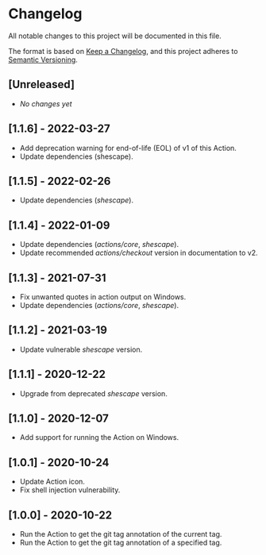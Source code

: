 # Changelog

All notable changes to this project will be documented in this file.

The format is based on [Keep a Changelog], and this project adheres to [Semantic
Versioning].

## [Unreleased]

- _No changes yet_

## [1.1.6] - 2022-03-27

- Add deprecation warning for end-of-life (EOL) of v1 of this Action.
- Update dependencies (shescape).

## [1.1.5] - 2022-02-26

- Update dependencies (_shescape_).

## [1.1.4] - 2022-01-09

- Update dependencies (_actions/core_, _shescape_).
- Update recommended _actions/checkout_ version in documentation to v2.

## [1.1.3] - 2021-07-31

- Fix unwanted quotes in action output on Windows.
- Update dependencies (_actions/core_, _shescape_).

## [1.1.2] - 2021-03-19

- Update vulnerable _shescape_ version.

## [1.1.1] - 2020-12-22

- Upgrade from deprecated _shescape_ version.

## [1.1.0] - 2020-12-07

- Add support for running the Action on Windows.

## [1.0.1] - 2020-10-24

- Update Action icon.
- Fix shell injection vulnerability.

## [1.0.0] - 2020-10-22

- Run the Action to get the git tag annotation of the current tag.
- Run the Action to get the git tag annotation of a specified tag.

[keep a changelog]: https://keepachangelog.com/en/1.0.0/
[semantic versioning]: https://semver.org/spec/v2.0.0.html
